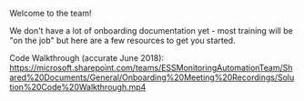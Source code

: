 Welcome to the team!

We don't have a lot of onboarding documentation yet - most training will be "on the job" but here are a few resources to get you started.

Code Walkthrough (accurate June 2018): https://microsoft.sharepoint.com/teams/ESSMonitoringAutomationTeam/Shared%20Documents/General/Onboarding%20Meeting%20Recordings/Solution%20Code%20Walkthrough.mp4
